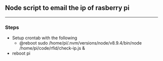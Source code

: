 ## Node script to email the ip of rasberry pi
---
### Steps
- Setup crontab with the following
  - @reboot sudo /home/pi/.nvm/versions/node/v8.9.4/bin/node /home/pi/code/rfid/check-ip.js &
- reboot pi
